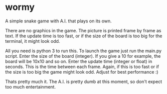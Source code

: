 # wormy
A simple snake game with A.I. that plays on its own.

There are no graphics in the game. The picture is printed frame by frame as text.
If the update time is too fast, or if the size of the board is too big for the terminal, it might look odd.

All you need is python 3 to run this.
To launch the game just run the main.py script.
Enter the size of the board (integer). If you give a 10 for example, the board will be 10x10 and so on.
Enter the update time (integer or float) in seconds. This is the time between each frame.
Again, if this is too fast or if the size is too big the game might look odd. Adjust for best performance :)

Thats pretty much it.
The A.I. is pretty dumb at this moment, so don't expect too much entertainment.

